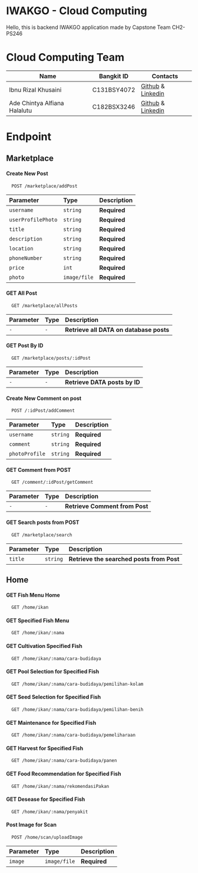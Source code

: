 # IWAKGO - Cloud Computing
Hello, this is backend IWAKGO application made by Capstone Team CH2-PS246

# Cloud Computing Team

|  Name | Bangkit ID | Contacts |
| ------------ | ------------ | ------------ |
| Ibnu Rizal Khusaini | C131BSY4072	 | [Github](https://github.com/ibnurizalkhusaini) & [Linkedin](www.linkedin.com/in/ibnu-rizal-khusaini-0b5b08276)  |
| Ade Chintya Alfiana Halalutu | C182BSX3246	| [Github](https://github.com/chintya3) & [Linkedin](https://www.linkedin.com/in/ade-chintya-alfiana-halalutu-663534284/) |


# Endpoint


## Marketplace

#### Create New Post

```http
  POST /marketplace/addPost
```

| Parameter | Type     | Description                |
| :-------- | :------- | :------------------------- |
| `username` | `string` | **Required** |
| `userProfilePhoto` | `string` | **Required** |
| `title` | `string` | **Required** |
| `description` | `string` | **Required** |
| `location` | `string` | **Required** |
| `phoneNumber` | `string` | **Required** |
| `price` | `int` | **Required** |
| `photo` | `image/file` | **Required** |

#### GET All Post

```http
  GET /marketplace/allPosts
```

| Parameter | Type     | Description                       |
| :-------- | :------- | :-------------------------------- |
| `-`      | `-` | **Retrieve all DATA on database posts** |

#### GET Post By ID

```http
  GET /marketplace/posts/:idPost
```

| Parameter | Type     | Description                       |
| :-------- | :------- | :-------------------------------- |
| `-`      | `-` | **Retrieve DATA posts by ID** |


#### Create New Comment on post

```http
  POST /:idPost/addComment
```

| Parameter | Type     | Description                |
| :-------- | :------- | :------------------------- |
| `username` | `string` | **Required** |
| `comment` | `string` | **Required** |
| `photoProfile` | `string` | **Required** |

#### GET Comment from POST

```http
  GET /comment/:idPost/getComment
```

| Parameter | Type     | Description                       |
| :-------- | :------- | :-------------------------------- |
| `-`      | `-` | **Retrieve Comment from Post** |

#### GET Search posts from POST

```http
  GET /marketplace/search
```

| Parameter | Type     | Description                       |
| :-------- | :------- | :-------------------------------- |
| `title`      | `string` | **Retrieve the searched posts from Post** |



## Home

#### GET Fish Menu Home

```http
  GET /home/ikan
```

#### GET Specified Fish Menu

```http
  GET /home/ikan/:nama
```

#### GET Cultivation Specified Fish

```http
  GET /home/ikan/:nama/cara-budidaya
```

#### GET Pool Selection for Specified Fish

```http
  GET /home/ikan/:nama/cara-budidaya/pemilihan-kolam
```

#### GET Seed Selection for Specified Fish

```http
  GET /home/ikan/:nama/cara-budidaya/pemilihan-benih
```

#### GET Maintenance for Specified Fish

```http
  GET /home/ikan/:nama/cara-budidaya/pemeliharaan
```

#### GET Harvest for Specified Fish

```http
  GET /home/ikan/:nama/cara-budidaya/panen
```

#### GET Food Recommendation for Specified Fish

```http
  GET /home/ikan/:nama/rekomendasiPakan
```

#### GET Desease for Specified Fish

```http
  GET /home/ikan/:nama/penyakit
```

#### Post Image for Scan

```http
  POST /home/scan/uploadImage
```

| Parameter | Type     | Description                |
| :-------- | :------- | :------------------------- |
| `image` | `image/file` | **Required** |

